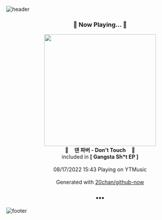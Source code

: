 ![header](https://capsule-render.vercel.app/api?type=wave&height=170&section=header&text=Hi.%20I'm%20SHIFT&fontColor=090707&fontAlignX=45&fontAlignY=65&fontSize=100)

<h3 align="center">🎵 Now Playing... 🎵</h3>
<p align="center">
  <a href="https://music.youtube.com/watch?v=r4krir0ymF8">
    <img width="300" src="https://lh3.googleusercontent.com/Dp8iOq_cvBmLBS8pCXWG1hf0R37sm8lyib4DEVuQK_KoRV7hBhoLsgEqZB_cUiXgIwUk-YcnWKzQDbw0">
  </a>
  <br>
  🎵&nbsp&nbsp&nbsp <b>댄 파버 - Don't Touch</b> &nbsp&nbsp&nbsp🎵
  <br>
  included in <b>[ Gangsta Sh*t EP ]</b>
  
  <br />
  <br />
  08/17/2022 15:43 Playing on YTMusic
  <br />
  <br />
  Generated with <a href="https://github.com/20chan/github-now">20chan/github-now</a>
</p>

<h3 align="center">•••</h3>

![footer](https://capsule-render.vercel.app/api?type=wave&height=150&section=footer)
